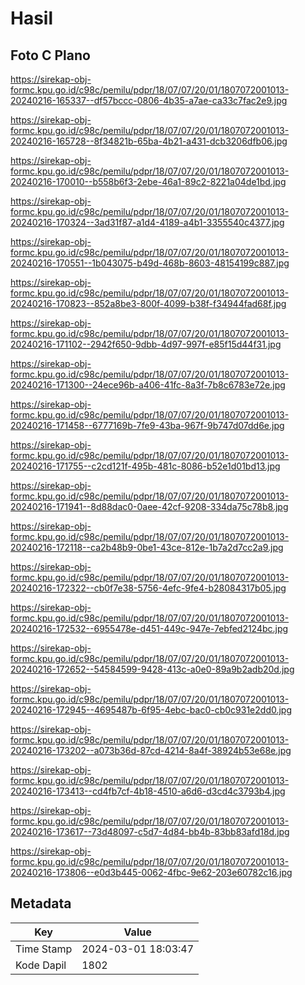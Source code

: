 # Hasil

## Foto C Plano

https://sirekap-obj-formc.kpu.go.id/c98c/pemilu/pdpr/18/07/07/20/01/1807072001013-20240216-165337--df57bccc-0806-4b35-a7ae-ca33c7fac2e9.jpg

https://sirekap-obj-formc.kpu.go.id/c98c/pemilu/pdpr/18/07/07/20/01/1807072001013-20240216-165728--8f34821b-65ba-4b21-a431-dcb3206dfb06.jpg

https://sirekap-obj-formc.kpu.go.id/c98c/pemilu/pdpr/18/07/07/20/01/1807072001013-20240216-170010--b558b6f3-2ebe-46a1-89c2-8221a04de1bd.jpg

https://sirekap-obj-formc.kpu.go.id/c98c/pemilu/pdpr/18/07/07/20/01/1807072001013-20240216-170324--3ad31f87-a1d4-4189-a4b1-3355540c4377.jpg

https://sirekap-obj-formc.kpu.go.id/c98c/pemilu/pdpr/18/07/07/20/01/1807072001013-20240216-170551--1b043075-b49d-468b-8603-48154199c887.jpg

https://sirekap-obj-formc.kpu.go.id/c98c/pemilu/pdpr/18/07/07/20/01/1807072001013-20240216-170823--852a8be3-800f-4099-b38f-f34944fad68f.jpg

https://sirekap-obj-formc.kpu.go.id/c98c/pemilu/pdpr/18/07/07/20/01/1807072001013-20240216-171102--2942f650-9dbb-4d97-997f-e85f15d44f31.jpg

https://sirekap-obj-formc.kpu.go.id/c98c/pemilu/pdpr/18/07/07/20/01/1807072001013-20240216-171300--24ece96b-a406-41fc-8a3f-7b8c6783e72e.jpg

https://sirekap-obj-formc.kpu.go.id/c98c/pemilu/pdpr/18/07/07/20/01/1807072001013-20240216-171458--6777169b-7fe9-43ba-967f-9b747d07dd6e.jpg

https://sirekap-obj-formc.kpu.go.id/c98c/pemilu/pdpr/18/07/07/20/01/1807072001013-20240216-171755--c2cd121f-495b-481c-8086-b52e1d01bd13.jpg

https://sirekap-obj-formc.kpu.go.id/c98c/pemilu/pdpr/18/07/07/20/01/1807072001013-20240216-171941--8d88dac0-0aee-42cf-9208-334da75c78b8.jpg

https://sirekap-obj-formc.kpu.go.id/c98c/pemilu/pdpr/18/07/07/20/01/1807072001013-20240216-172118--ca2b48b9-0be1-43ce-812e-1b7a2d7cc2a9.jpg

https://sirekap-obj-formc.kpu.go.id/c98c/pemilu/pdpr/18/07/07/20/01/1807072001013-20240216-172322--cb0f7e38-5756-4efc-9fe4-b28084317b05.jpg

https://sirekap-obj-formc.kpu.go.id/c98c/pemilu/pdpr/18/07/07/20/01/1807072001013-20240216-172532--6955478e-d451-449c-947e-7ebfed2124bc.jpg

https://sirekap-obj-formc.kpu.go.id/c98c/pemilu/pdpr/18/07/07/20/01/1807072001013-20240216-172652--54584599-9428-413c-a0e0-89a9b2adb20d.jpg

https://sirekap-obj-formc.kpu.go.id/c98c/pemilu/pdpr/18/07/07/20/01/1807072001013-20240216-172945--4695487b-6f95-4ebc-bac0-cb0c931e2dd0.jpg

https://sirekap-obj-formc.kpu.go.id/c98c/pemilu/pdpr/18/07/07/20/01/1807072001013-20240216-173202--a073b36d-87cd-4214-8a4f-38924b53e68e.jpg

https://sirekap-obj-formc.kpu.go.id/c98c/pemilu/pdpr/18/07/07/20/01/1807072001013-20240216-173413--cd4fb7cf-4b18-4510-a6d6-d3cd4c3793b4.jpg

https://sirekap-obj-formc.kpu.go.id/c98c/pemilu/pdpr/18/07/07/20/01/1807072001013-20240216-173617--73d48097-c5d7-4d84-bb4b-83bb83afd18d.jpg

https://sirekap-obj-formc.kpu.go.id/c98c/pemilu/pdpr/18/07/07/20/01/1807072001013-20240216-173806--e0d3b445-0062-4fbc-9e62-203e60782c16.jpg


## Metadata

| Key        | Value               |
| ---------- | ------------------- |
| Time Stamp | 2024-03-01 18:03:47 |
| Kode Dapil | 1802                |



